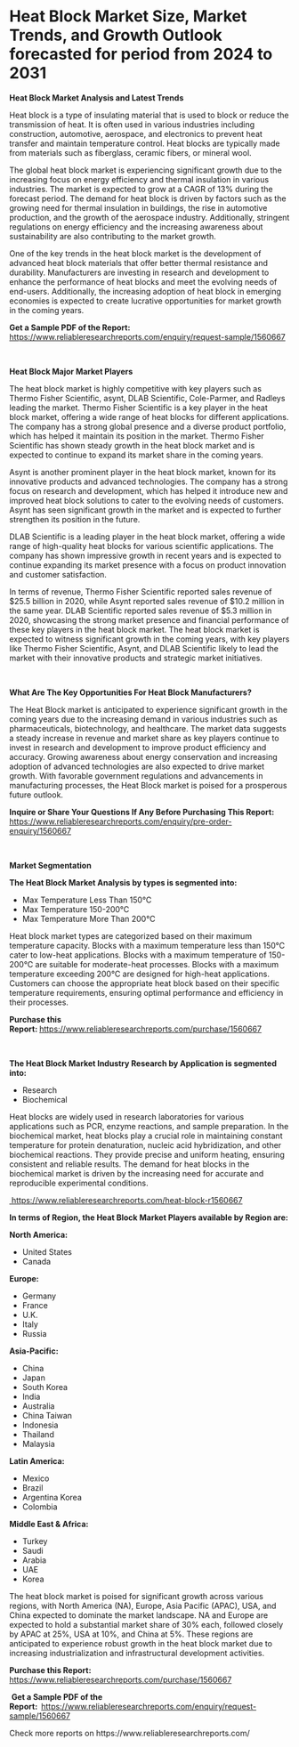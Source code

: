 <p><h1>Heat Block Market Size, Market Trends, and Growth Outlook forecasted for period from 2024 to 2031</h1></p><p><strong>Heat Block Market Analysis and Latest Trends</strong></p>
<p><p>Heat block is a type of insulating material that is used to block or reduce the transmission of heat. It is often used in various industries including construction, automotive, aerospace, and electronics to prevent heat transfer and maintain temperature control. Heat blocks are typically made from materials such as fiberglass, ceramic fibers, or mineral wool.</p><p>The global heat block market is experiencing significant growth due to the increasing focus on energy efficiency and thermal insulation in various industries. The market is expected to grow at a CAGR of 13% during the forecast period. The demand for heat block is driven by factors such as the growing need for thermal insulation in buildings, the rise in automotive production, and the growth of the aerospace industry. Additionally, stringent regulations on energy efficiency and the increasing awareness about sustainability are also contributing to the market growth.</p><p>One of the key trends in the heat block market is the development of advanced heat block materials that offer better thermal resistance and durability. Manufacturers are investing in research and development to enhance the performance of heat blocks and meet the evolving needs of end-users. Additionally, the increasing adoption of heat block in emerging economies is expected to create lucrative opportunities for market growth in the coming years.</p></p>
<p><strong>Get a Sample PDF of the Report:&nbsp;</strong> <a href="https://www.reliableresearchreports.com/enquiry/request-sample/1560667">https://www.reliableresearchreports.com/enquiry/request-sample/1560667</a></p>
<p>&nbsp;</p>
<p><strong>Heat Block Major Market Players</strong></p>
<p><p>The heat block market is highly competitive with key players such as Thermo Fisher Scientific, asynt, DLAB Scientific, Cole-Parmer, and Radleys leading the market. Thermo Fisher Scientific is a key player in the heat block market, offering a wide range of heat blocks for different applications. The company has a strong global presence and a diverse product portfolio, which has helped it maintain its position in the market. Thermo Fisher Scientific has shown steady growth in the heat block market and is expected to continue to expand its market share in the coming years.</p><p>Asynt is another prominent player in the heat block market, known for its innovative products and advanced technologies. The company has a strong focus on research and development, which has helped it introduce new and improved heat block solutions to cater to the evolving needs of customers. Asynt has seen significant growth in the market and is expected to further strengthen its position in the future.</p><p>DLAB Scientific is a leading player in the heat block market, offering a wide range of high-quality heat blocks for various scientific applications. The company has shown impressive growth in recent years and is expected to continue expanding its market presence with a focus on product innovation and customer satisfaction.</p><p>In terms of revenue, Thermo Fisher Scientific reported sales revenue of $25.5 billion in 2020, while Asynt reported sales revenue of $10.2 million in the same year. DLAB Scientific reported sales revenue of $5.3 million in 2020, showcasing the strong market presence and financial performance of these key players in the heat block market. The heat block market is expected to witness significant growth in the coming years, with key players like Thermo Fisher Scientific, Asynt, and DLAB Scientific likely to lead the market with their innovative products and strategic market initiatives.</p></p>
<p>&nbsp;</p>
<p><strong>What Are The Key Opportunities For Heat Block Manufacturers?</strong></p>
<p><p>The Heat Block market is anticipated to experience significant growth in the coming years due to the increasing demand in various industries such as pharmaceuticals, biotechnology, and healthcare. The market data suggests a steady increase in revenue and market share as key players continue to invest in research and development to improve product efficiency and accuracy. Growing awareness about energy conservation and increasing adoption of advanced technologies are also expected to drive market growth. With favorable government regulations and advancements in manufacturing processes, the Heat Block market is poised for a prosperous future outlook.</p></p>
<p><strong>Inquire or Share Your Questions If Any Before Purchasing This Report:</strong> <a href="https://www.reliableresearchreports.com/enquiry/pre-order-enquiry/1560667">https://www.reliableresearchreports.com/enquiry/pre-order-enquiry/1560667</a></p>
<p>&nbsp;</p>
<p><strong>Market Segmentation</strong></p>
<p><strong>The Heat Block Market Analysis by types is segmented into:</strong></p>
<p><ul><li>Max Temperature Less Than 150℃</li><li>Max Temperature 150-200℃</li><li>Max Temperature More Than 200℃</li></ul></p>
<p><p>Heat block market types are categorized based on their maximum temperature capacity. Blocks with a maximum temperature less than 150℃ cater to low-heat applications. Blocks with a maximum temperature of 150-200℃ are suitable for moderate-heat processes. Blocks with a maximum temperature exceeding 200℃ are designed for high-heat applications. Customers can choose the appropriate heat block based on their specific temperature requirements, ensuring optimal performance and efficiency in their processes.</p></p>
<p><strong>Purchase this Report:&nbsp;</strong><a href="https://www.reliableresearchreports.com/purchase/1560667">https://www.reliableresearchreports.com/purchase/1560667</a></p>
<p>&nbsp;</p>
<p><strong>The Heat Block Market Industry Research by Application is segmented into:</strong></p>
<p><ul><li>Research</li><li>Biochemical</li></ul></p>
<p><p>Heat blocks are widely used in research laboratories for various applications such as PCR, enzyme reactions, and sample preparation. In the biochemical market, heat blocks play a crucial role in maintaining constant temperature for protein denaturation, nucleic acid hybridization, and other biochemical reactions. They provide precise and uniform heating, ensuring consistent and reliable results. The demand for heat blocks in the biochemical market is driven by the increasing need for accurate and reproducible experimental conditions.</p></p>
<p><a href="https://www.reliableresearchreports.com/heat-block-r1560667">&nbsp;https://www.reliableresearchreports.com/heat-block-r1560667</a></p>
<p><strong>In terms of Region, the Heat Block Market Players available by Region are:</strong></p>
<p>
    <p> <strong> North America: </strong>
        <ul>
            <li>United States</li>
            <li>Canada</li>
        </ul>
        </p> 
    <p> <strong> Europe: </strong>
        <ul>
            <li>Germany</li>
            <li>France</li>
            <li>U.K.</li>
            <li>Italy</li>
            <li>Russia</li>
        </ul>
        </p> 
    <p> <strong> Asia-Pacific: </strong>
        <ul>
            <li>China</li>
            <li>Japan</li>
            <li>South Korea</li>
            <li>India</li>
            <li>Australia</li>
            <li>China Taiwan</li>
            <li>Indonesia</li>
            <li>Thailand</li>
            <li>Malaysia</li>
        </ul>
        </p> 
    <p> <strong> Latin America: </strong>
        <ul>
            <li>Mexico</li>
            <li>Brazil</li>
            <li>Argentina Korea</li>
            <li>Colombia</li>
        </ul>
        </p> 
    <p> <strong> Middle East & Africa: </strong>
        <ul>
            <li>Turkey</li>
            <li>Saudi</li>
            <li>Arabia</li>
            <li>UAE</li>
            <li>Korea</li>
        </ul>
    </p>
    </p>
<p><p>The heat block market is poised for significant growth across various regions, with North America (NA), Europe, Asia Pacific (APAC), USA, and China expected to dominate the market landscape. NA and Europe are expected to hold a substantial market share of 30% each, followed closely by APAC at 25%, USA at 10%, and China at 5%. These regions are anticipated to experience robust growth in the heat block market due to increasing industrialization and infrastructural development activities.</p></p>
<p><strong>Purchase this Report: </strong><a href="https://www.reliableresearchreports.com/purchase/1560667">https://www.reliableresearchreports.com/purchase/1560667</a></p>
<p>&nbsp;<strong>Get a Sample PDF of the Report:&nbsp;&nbsp;</strong><a href="https://www.reliableresearchreports.com/enquiry/request-sample/1560667">https://www.reliableresearchreports.com/enquiry/request-sample/1560667</a></p>
<p><strong></strong></p>
<p>Check more reports on https://www.reliableresearchreports.com/</p>